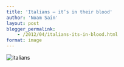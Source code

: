 ```yaml
---
title: 'Italians — it’s in their blood'
author: 'Noam Sain'
layout: post
blogger_permalink:
    - /2012/04/italians-its-in-blood.html
format: image
---
```


![italians](/_assets/img/2012/04/italians.jpg)